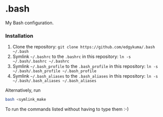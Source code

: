 # .bash
My Bash configuration.

### Installation
1. Clone the repository: `git clone https://github.com/edgykuma/.bash ~/.bash`
2. Symlink `~/.bashrc` to the `.bashrc` in this repository:
   `ln -s ~/.bash/.bashrc ~/.bashrc`
3. Symlink `~/.bash_profile` to the `.bash_profile` in this repository:
   `ln -s ~/.bash/.bash_profile ~/.bash_profile`
4. Symlink `~/.bash_aliases` to the `.bash_aliases` in this repository:
   `ln -s ~/.bash/.bash_aliases ~/.bash_aliases`

Alternatively, run
```bash
bash <symlink_make
```
To run the commands listed without having to type them :-)
